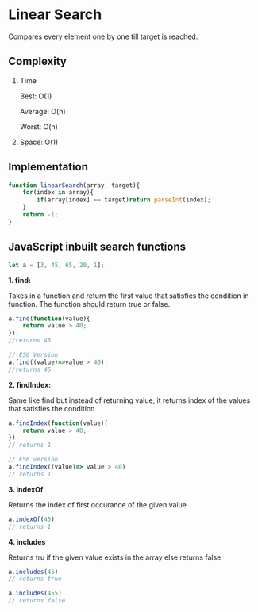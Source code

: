# Linear Search
Compares every element one by one till target is reached.

## Complexity
1. Time

	Best: O(1)

	Average: O(n)

	Worst: O(n)

2. Space: O(1)

## Implementation
```javascript
function linearSearch(array, target){
	for(index in array){
		if(array[index] == target)return parseInt(index);
	}
	return -1;
}
```

## JavaScript inbuilt search functions
```javascript
let a = [3, 45, 65, 20, 1];
```
**1. find:**

Takes in a function and return the first value that satisfies the condition in function. The function should return true or false.

```javascript
a.find(function(value){
	return value > 40;
});
//returns 45

// ES6 Version
a.find((value)=>value > 40);
//returns 45
```

**2. findIndex:**

Same like find but instead of returning value, it returns index of the values that satisfies the condition
```javascript
a.findIndex(function(value){
	return value > 40;
})
// returns 1

// ES6 version
a.findIndex((value)=> value > 40)
// returns 1
```

**3. indexOf**

Returns the index of first occurance of the given value
```javascript
a.indexOf(45)
// returns 1
```

**4. includes**

Returns tru if the given value exists in the array else returns false
```javascript
a.includes(45)
// returns true

a.includes(455)
// returns false
```